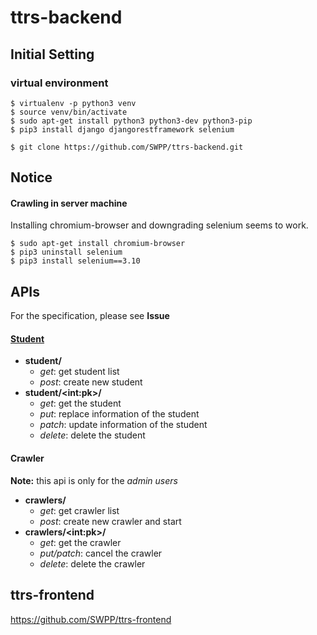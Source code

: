 # ttrs-backend

## Initial Setting
### virtual environment
```console
$ virtualenv -p python3 venv
$ source venv/bin/activate
$ sudo apt-get install python3 python3-dev python3-pip
$ pip3 install django djangorestframework selenium
```
```console
$ git clone https://github.com/SWPP/ttrs-backend.git
```

## Notice
#### Crawling in server machine
Installing chromium-browser and downgrading selenium seems to work.
```console
$ sudo apt-get install chromium-browser
$ pip3 uninstall selenium
$ pip3 install selenium==3.10
```

## APIs
For the specification, please see **Issue**
#### [Student](#11)
- **student/**
  - *get*: get student list
  - *post*: create new student
- **student/\<int:pk\>/**
  - *get*: get the student
  - *put*: replace information of the student
  - *patch*: update information of the student
  - *delete*: delete the student 

#### Crawler
**Note:** this api is only for the *admin users*
- **crawlers/**
  - *get*: get crawler list
  - *post*: create new crawler and start
- **crawlers/\<int:pk\>/**
  - *get*: get the crawler
  - *put/patch*: cancel the crawler
  - *delete*: delete the crawler

## ttrs-frontend
https://github.com/SWPP/ttrs-frontend
